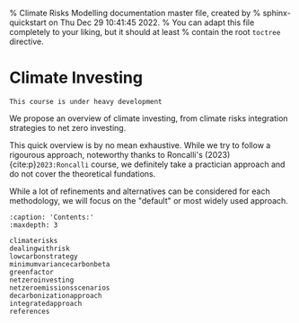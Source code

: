 % Climate Risks Modelling documentation master file, created by
% sphinx-quickstart on Thu Dec 29 10:41:45 2022.
% You can adapt this file completely to your liking, but it should at least
% contain the root `toctree` directive.

# Climate Investing


```{warning}
This course is under heavy development
```

We propose an overview of climate investing, from climate risks integration strategies to net zero investing.

This quick overview is by no mean exhaustive. While we try to follow a rigourous approach, noteworthy thanks to Roncalli's (2023) {cite:p}`2023:Roncalli` course, we definitely take a practician approach and do not cover the theoretical fundations.

While a lot of refinements and alternatives can be considered for each methodology, we will focus on the "default" or most widely used approach.


```{toctree}
:caption: 'Contents:'
:maxdepth: 3

climaterisks
dealingwithrisk
lowcarbonstrategy
minimumvariancecarbonbeta
greenfactor
netzeroinvesting
netzeroemissionsscenarios
decarbonizationapproach
integratedapproach
references
```


